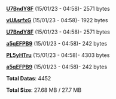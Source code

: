 [**U7BndY8F**](/data/U7BndY8F.txt) (15/01/23 - 04:58)- 2571 bytes

[**vUAsrfxG**](/data/vUAsrfxG.txt) (15/01/23 - 04:58)- 1922 bytes

[**U7BndY8F**](/data/U7BndY8F.txt) (15/01/23 - 04:58)- 2571 bytes

[**a5qEFPB9**](/data/a5qEFPB9.txt) (15/01/23 - 04:58)- 242 bytes

[**PL5yHTru**](/data/PL5yHTru.txt) (15/01/23 - 04:58)- 4303 bytes

[**a5qEFPB9**](/data/a5qEFPB9.txt) (15/01/23 - 04:58)- 242 bytes

**Total Datas**: 4452

**Total Size**: 27.68 MB / 27.7 MB